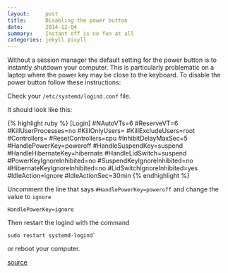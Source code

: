 ```yaml
---
layout:     post
title:      Disabling the power button
date:       2014-12-04
summary:    Instant off is no fun at all
categories: jekyll pixyll
---
```


Without a session manager the default setting for the power button is to
instantly shutdown your computer.  This is particularly problematic on a
laptop where the power key may be close to the keyboard.  To disable the
power button follow these instructions:

Check your `/etc/systemd/logind.conf` file.

It should look like this:

{% highlight ruby %}
[Login]
#NAutoVTs=6
#ReserveVT=6
#KillUserProcesses=no
#KillOnlyUsers=
#KillExcludeUsers=root
#Controllers=
#ResetControllers=cpu
#InhibitDelayMaxSec=5
#HandlePowerKey=poweroff
#HandleSuspendKey=suspend
#HandleHibernateKey=hibernate
#HandleLidSwitch=suspend
#PowerKeyIgnoreInhibited=no
#SuspendKeyIgnoreInhibited=no
#HibernateKeyIgnoreInhibited=no
#LidSwitchIgnoreInhibited=yes
#IdleAction=ignore
#IdleActionSec=30min
{% endhighlight %}

Uncomment the line that says `#HandlePowerKey=poweroff` 
and change the value to `ignore`

    HandlePowerKey=ignore

Then restart the logind with the command

    sudo restart systemd-logind`

or reboot your computer.

[source](http://askubuntu.com/questions/362914/how-to-prevent-the-power-button-to-shutdown-directly-the-system)

